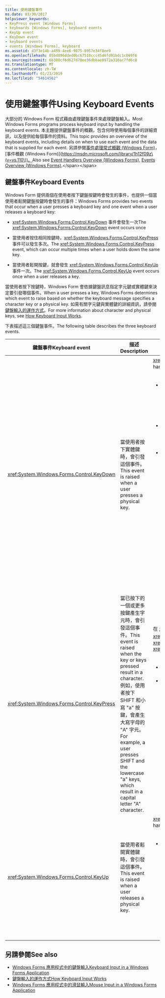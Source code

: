 ```yaml
---
title: 使用鍵盤事件
ms.date: 03/30/2017
helpviewer_keywords:
- KeyPress event [Windows Forms]
- keyboards [Windows Forms], keyboard events
- KeyUp event
- KeyDown event
- keyboard events
- events [Windows Forms], keyboard
ms.assetid: d3f3e14b-a459-4ee6-9875-8957e34f8ee9
ms.openlocfilehash: 05bd896dded0bc67510ccc45d6fd91bdc1c069f6
ms.sourcegitcommit: 6b308cf6d627d78ee36dbbae8972a310ac7fd6c8
ms.translationtype: MT
ms.contentlocale: zh-TW
ms.lasthandoff: 01/23/2019
ms.locfileid: "54614562"
---
```

# <a name="using-keyboard-events"></a><span data-ttu-id="82faf-102">使用鍵盤事件</span><span class="sxs-lookup"><span data-stu-id="82faf-102">Using Keyboard Events</span></span>
<span data-ttu-id="82faf-103">大部分的 Windows Form 程式藉由處理鍵盤事件來處理鍵盤輸入。</span><span class="sxs-lookup"><span data-stu-id="82faf-103">Most Windows Forms programs process keyboard input by handling the keyboard events.</span></span> <span data-ttu-id="82faf-104">本主題提供鍵盤事件的概觀，包含何時使用每個事件的詳細資訊，以及提供給每個事件的資料。</span><span class="sxs-lookup"><span data-stu-id="82faf-104">This topic provides an overview of the keyboard events, including details on when to use each event and the data that is supplied for each event.</span></span>  <span data-ttu-id="82faf-105">另請參閱[事件處理常式概觀 (Windows Form)](https://msdn.microsoft.com/library/be6fx1bb\(v=vs.110\))，[事件概觀 (Windows Form)](https://msdn.microsoft.com/library/1h12f09z\(v=vs.110\))。</span><span class="sxs-lookup"><span data-stu-id="82faf-105">Also see [Event Handlers Overview (Windows Forms)](https://msdn.microsoft.com/library/be6fx1bb\(v=vs.110\)), [Events Overview (Windows Forms)](https://msdn.microsoft.com/library/1h12f09z\(v=vs.110\)).</span></span>  
  
## <a name="keyboard-events"></a><span data-ttu-id="82faf-106">鍵盤事件</span><span class="sxs-lookup"><span data-stu-id="82faf-106">Keyboard Events</span></span>  
 <span data-ttu-id="82faf-107">Windows Form 提供兩個在使用者按下鍵盤按鍵時會發生的事件，也提供一個當使用者鬆開鍵盤按鍵時會發生的事件：</span><span class="sxs-lookup"><span data-stu-id="82faf-107">Windows Forms provides two events that occur when a user presses a keyboard key and one event when a user releases a keyboard key:</span></span>  
  
-   <span data-ttu-id="82faf-108"><xref:System.Windows.Forms.Control.KeyDown> 事件會發生一次</span><span class="sxs-lookup"><span data-stu-id="82faf-108">The <xref:System.Windows.Forms.Control.KeyDown> event occurs once</span></span>  
  
-   <span data-ttu-id="82faf-109">當使用者按住相同按鍵時，<xref:System.Windows.Forms.Control.KeyPress> 事件可以發生多次。</span><span class="sxs-lookup"><span data-stu-id="82faf-109">The <xref:System.Windows.Forms.Control.KeyPress> event, which can occur multiple times when a user holds down the same key.</span></span>  
  
-   <span data-ttu-id="82faf-110">當使用者鬆開按鍵，就會發生 <xref:System.Windows.Forms.Control.KeyUp> 事件一次。</span><span class="sxs-lookup"><span data-stu-id="82faf-110">The <xref:System.Windows.Forms.Control.KeyUp> event occurs once when a user releases a key.</span></span>  
  
 <span data-ttu-id="82faf-111">當使用者按下按鍵時，Windows Form 會依據鍵盤訊息指定字元鍵或實體鍵來決定要引發哪個事件。</span><span class="sxs-lookup"><span data-stu-id="82faf-111">When a user presses a key, Windows Forms determines which event to raise based on whether the keyboard message specifies a character key or a physical key.</span></span> <span data-ttu-id="82faf-112">如需有關字元鍵與實體鍵的詳細資訊，請參閱[鍵盤輸入的運作方式](../../../docs/framework/winforms/how-keyboard-input-works.md)。</span><span class="sxs-lookup"><span data-stu-id="82faf-112">For more information about character and physical keys, see [How Keyboard Input Works](../../../docs/framework/winforms/how-keyboard-input-works.md).</span></span>  
  
 <span data-ttu-id="82faf-113">下表描述這三個鍵盤事件。</span><span class="sxs-lookup"><span data-stu-id="82faf-113">The following table describes the three keyboard events.</span></span>  
  
|<span data-ttu-id="82faf-114">鍵盤事件</span><span class="sxs-lookup"><span data-stu-id="82faf-114">Keyboard event</span></span>|<span data-ttu-id="82faf-115">描述</span><span class="sxs-lookup"><span data-stu-id="82faf-115">Description</span></span>|<span data-ttu-id="82faf-116">結果</span><span class="sxs-lookup"><span data-stu-id="82faf-116">Results</span></span>|  
|--------------------|-----------------|-------------|  
|<xref:System.Windows.Forms.Control.KeyDown>|<span data-ttu-id="82faf-117">當使用者按下實體鍵時，會引發這個事件。</span><span class="sxs-lookup"><span data-stu-id="82faf-117">This event is raised when a user presses a physical key.</span></span>|<span data-ttu-id="82faf-118"><xref:System.Windows.Forms.Control.KeyDown> 的處理常式會接收：</span><span class="sxs-lookup"><span data-stu-id="82faf-118">The handler for <xref:System.Windows.Forms.Control.KeyDown> receives:</span></span><br /><br /> <ul><li><span data-ttu-id="82faf-119"><xref:System.Windows.Forms.KeyEventArgs> 參數，提供 <xref:System.Windows.Forms.KeyEventArgs.KeyCode%2A> 屬性 (可指定實體鍵盤按鈕)。</span><span class="sxs-lookup"><span data-stu-id="82faf-119">A <xref:System.Windows.Forms.KeyEventArgs> parameter, which provides the <xref:System.Windows.Forms.KeyEventArgs.KeyCode%2A> property (which specifies a physical keyboard button).</span></span></li><li><span data-ttu-id="82faf-120"><xref:System.Windows.Forms.KeyEventArgs.Modifiers%2A> 屬性 (SHIFT、CTRL 或 ALT)。</span><span class="sxs-lookup"><span data-stu-id="82faf-120">The <xref:System.Windows.Forms.KeyEventArgs.Modifiers%2A> property (SHIFT, CTRL, or ALT).</span></span></li><li><span data-ttu-id="82faf-121"><xref:System.Windows.Forms.KeyEventArgs.KeyData%2A> 屬性 (會結合按鍵碼和修飾詞)。</span><span class="sxs-lookup"><span data-stu-id="82faf-121">The <xref:System.Windows.Forms.KeyEventArgs.KeyData%2A> property (which combines the key code and modifier).</span></span> <span data-ttu-id="82faf-122"><xref:System.Windows.Forms.KeyEventArgs> 參數也會提供：</span><span class="sxs-lookup"><span data-stu-id="82faf-122">The <xref:System.Windows.Forms.KeyEventArgs> parameter also provides:</span></span><br /><br /> <ul><li><span data-ttu-id="82faf-123"><xref:System.Windows.Forms.KeyEventArgs.Handled%2A> 屬性，可設定防止基礎控制項接收按鍵。</span><span class="sxs-lookup"><span data-stu-id="82faf-123">The <xref:System.Windows.Forms.KeyEventArgs.Handled%2A> property, which can be set to prevent the underlying control from receiving the key.</span></span></li><li><span data-ttu-id="82faf-124"><xref:System.Windows.Forms.KeyEventArgs.SuppressKeyPress%2A> 屬性，可用來隱藏該按鍵動作的 <xref:System.Windows.Forms.Control.KeyPress> 和 <xref:System.Windows.Forms.Control.KeyUp> 事件。</span><span class="sxs-lookup"><span data-stu-id="82faf-124">The <xref:System.Windows.Forms.KeyEventArgs.SuppressKeyPress%2A> property, which can be used to suppress the <xref:System.Windows.Forms.Control.KeyPress> and <xref:System.Windows.Forms.Control.KeyUp> events for that keystroke.</span></span></li></ul></li></ul>|  
|<xref:System.Windows.Forms.Control.KeyPress>|<span data-ttu-id="82faf-125">當已按下的一個或更多按鍵產生字元時，會引發這個事件。</span><span class="sxs-lookup"><span data-stu-id="82faf-125">This event is raised when the key or keys pressed result in a character.</span></span> <span data-ttu-id="82faf-126">例如，使用者按下 SHIFT 和小寫 "a" 按鍵，會產生大寫字母的 "A" 字元。</span><span class="sxs-lookup"><span data-stu-id="82faf-126">For example, a user presses SHIFT and the lowercase "a" keys, which result in a capital letter "A" character.</span></span>|<span data-ttu-id="82faf-127">在 <xref:System.Windows.Forms.Control.KeyDown> 之後會引發 <xref:System.Windows.Forms.Control.KeyPress>。</span><span class="sxs-lookup"><span data-stu-id="82faf-127"><xref:System.Windows.Forms.Control.KeyPress> is raised after <xref:System.Windows.Forms.Control.KeyDown>.</span></span><br /><br /> <ul><li><span data-ttu-id="82faf-128"><xref:System.Windows.Forms.Control.KeyPress> 的處理常式會接收：</span><span class="sxs-lookup"><span data-stu-id="82faf-128">The handler for <xref:System.Windows.Forms.Control.KeyPress> receives:</span></span></li><li><span data-ttu-id="82faf-129"><xref:System.Windows.Forms.KeyPressEventArgs> 參數，其中包含已按下按鍵的字元碼。</span><span class="sxs-lookup"><span data-stu-id="82faf-129">A <xref:System.Windows.Forms.KeyPressEventArgs> parameter, which contains the character code of the key that was pressed.</span></span> <span data-ttu-id="82faf-130">對於每種字元鍵和輔助按鍵的組合而言，此字元碼是唯一的。</span><span class="sxs-lookup"><span data-stu-id="82faf-130">This character code is unique for every combination of a character key and a modifier key.</span></span><br /><br />     <span data-ttu-id="82faf-131">例如，"A" 按鍵會產生：</span><span class="sxs-lookup"><span data-stu-id="82faf-131">For example, the "A" key will generate:</span></span><br /><br /> <ul><li><span data-ttu-id="82faf-132">若與 SHIFT 鍵一同按下，則產生字元碼 65，</span><span class="sxs-lookup"><span data-stu-id="82faf-132">The character code 65, if it is pressed with the SHIFT key</span></span></li><li><span data-ttu-id="82faf-133">若 CAPS LOCK 鍵已開啟且只按下它，則產生 97，</span><span class="sxs-lookup"><span data-stu-id="82faf-133">Or the CAPS LOCK key, 97 if it is pressed by itself,</span></span></li><li><span data-ttu-id="82faf-134">若與 CTRL 鍵一同按下，則產生 1。</span><span class="sxs-lookup"><span data-stu-id="82faf-134">And 1, if it is pressed with the CTRL key.</span></span></li></ul></li></ul>|  
|<xref:System.Windows.Forms.Control.KeyUp>|<span data-ttu-id="82faf-135">當使用者鬆開實體鍵時，會引發這個事件。</span><span class="sxs-lookup"><span data-stu-id="82faf-135">This event is raised when a user releases a physical key.</span></span>|<span data-ttu-id="82faf-136"><xref:System.Windows.Forms.Control.KeyUp> 的處理常式會接收：</span><span class="sxs-lookup"><span data-stu-id="82faf-136">The handler for <xref:System.Windows.Forms.Control.KeyUp> receives:</span></span><br /><br /> <ul><li><span data-ttu-id="82faf-137"><xref:System.Windows.Forms.KeyEventArgs> 參數：</span><span class="sxs-lookup"><span data-stu-id="82faf-137">A <xref:System.Windows.Forms.KeyEventArgs> parameter:</span></span><br /><br /> <ul><li><span data-ttu-id="82faf-138">提供 <xref:System.Windows.Forms.KeyEventArgs.KeyCode%2A> 屬性 (可指定實體鍵盤按鈕)。</span><span class="sxs-lookup"><span data-stu-id="82faf-138">Which provides the <xref:System.Windows.Forms.KeyEventArgs.KeyCode%2A> property (which specifies a physical keyboard button).</span></span></li><li><span data-ttu-id="82faf-139"><xref:System.Windows.Forms.KeyEventArgs.Modifiers%2A> 屬性 (SHIFT、CTRL 或 ALT)。</span><span class="sxs-lookup"><span data-stu-id="82faf-139">The <xref:System.Windows.Forms.KeyEventArgs.Modifiers%2A> property (SHIFT, CTRL, or ALT).</span></span></li><li><span data-ttu-id="82faf-140"><xref:System.Globalization.SortKey.KeyData%2A> 屬性 (會結合按鍵碼和修飾詞)。</span><span class="sxs-lookup"><span data-stu-id="82faf-140">The <xref:System.Globalization.SortKey.KeyData%2A> property (which combines the key code and modifier).</span></span></li></ul></li></ul>|  
  
## <a name="see-also"></a><span data-ttu-id="82faf-141">另請參閱</span><span class="sxs-lookup"><span data-stu-id="82faf-141">See also</span></span>
- [<span data-ttu-id="82faf-142">Windows Forms 應用程式中的鍵盤輸入</span><span class="sxs-lookup"><span data-stu-id="82faf-142">Keyboard Input in a Windows Forms Application</span></span>](../../../docs/framework/winforms/keyboard-input-in-a-windows-forms-application.md)
- [<span data-ttu-id="82faf-143">鍵盤輸入的運作方式</span><span class="sxs-lookup"><span data-stu-id="82faf-143">How Keyboard Input Works</span></span>](../../../docs/framework/winforms/how-keyboard-input-works.md)
- [<span data-ttu-id="82faf-144">Windows Forms 應用程式中的滑鼠輸入</span><span class="sxs-lookup"><span data-stu-id="82faf-144">Mouse Input in a Windows Forms Application</span></span>](../../../docs/framework/winforms/mouse-input-in-a-windows-forms-application.md)
